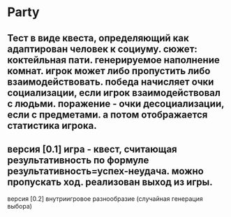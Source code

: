 # Party
Тест в виде квеста, определяющий как адаптирован человек к социуму.
сюжет: коктейльная пати.
генерируемое наполнение комнат.
игрок может либо пропустить либо взаимодействовать.
победа начисляет очки социализации, если игрок взаимодействовал с людьми.
поражение - очки десоциализации, если с предметами.
а потом отображается статистика игрока.
------------------------------------
версия [0.1]
игра - квест, считающая результативность по формуле результативность=успех-неудача.
можно пропускать ход. реализован выход из игры.
------------------------------------
версия [0.2]
внутриигровое разнообразие (случайная генерация выбора)
		
